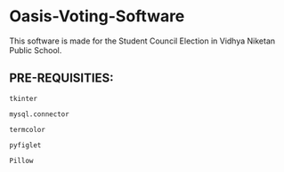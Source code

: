 # Oasis-Voting-Software

This software is made for the Student Council Election in Vidhya Niketan Public School.

## PRE-REQUISITIES:
```
tkinter
```
```
mysql.connector
```
```
termcolor
```
```
pyfiglet
```
```
Pillow
```
